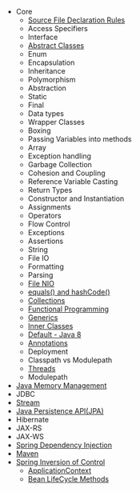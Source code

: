 - Core
  - [Source File Declaration Rules](core/source-file-declaration.md)
  - Access Specifiers
  - Interface
  - [Abstract Classes](#abstractclasses)
  - Enum
  - Encapsulation
  - Inheritance
  - Polymorphism
  - Abstraction
  - Static
  - Final
  - Data types
  - Wrapper Classes
  - Boxing
  - Passing Variables into methods
  - Array
  - Exception handling
  - Garbage Collection
  - Cohesion and Coupling
  - Reference Variable Casting
  - Return Types
  - Constructor and Instantiation
  - Assignments
  - Operators
  - Flow Control
  - Exceptions
  - Assertions
  - String
  - File IO
  - Formatting
  - Parsing
  - [File NIO](#nio2)
  - [equals() and hashCode()](#equalshashcode)
  - [Collections](#collections)
  - [Functional Programming](#functionalprogrammingandlambda)
  - [Generics](#generics)
  - [Inner Classes](#innerclasses)
  - [Default - Java 8]()
  - [Annotations](#annotations)
  - Deployment
  - Classpath vs Modulepath
  - [Threads](#threads)
  - Modulepath
- [Java Memory Management](#javamemorymanagement)
- JDBC
- [Stream](#stream)
- [Java Persistence API(JPA)](#jpa)
- Hibernate
- JAX-RS
- JAX-WS
- [Spring Dependency Injection](#springdi)
- [Maven](#maven)
- [Spring Inversion of Control](#springioc)
  - [ApplicationContext](#springapplicationcontext)
  - [Bean LifeCycle Methods](#beanlifecyclemethods)
